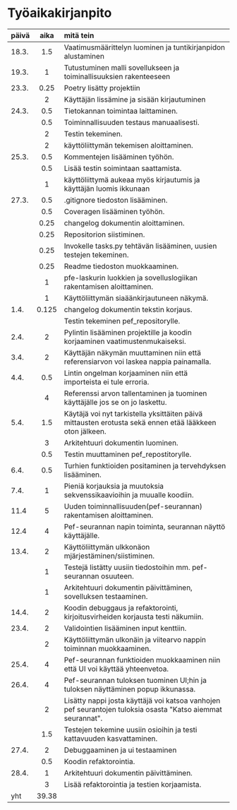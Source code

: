 # Työaikakirjanpito

| päivä | aika  | mitä tein                                                                                                   |
|:------|:-----:|:------------------------------------------------------------------------------------------------------------|
| 18.3. |  1.5  | Vaatimusmäärittelyn luominen ja tuntikirjanpidon alustaminen                                                |
| 19.3. |   1   | Tutustuminen malli sovellukseen ja toiminallisuuksien rakenteeseen                                          |
| 23.3. | 0.25  | Poetry lisätty projektiin                                                                                   |
|       |   2   | Käyttäjän lissämine ja sisään kirjautuminen                                                                 |
| 24.3. |  0.5  | Tietokannan toimintaa laittaminen.                                                                          |
|       |  0.5  | Toiminnallisuuden testaus manuaalisesti.                                                                    |
|       |   2   | Testin tekeminen.                                                                                           |
|       |   2   | käyttöliittymän tekemisen aloittaminen.                                                                     |
| 25.3. |  0.5  | Kommentejen lisääminen työhön.                                                                              |
|       |  0.5  | Lisää testin soimintaan saattamista.                                                                        |
|       |   1   | käyttöliittymä aukeaa myös kirjautumis ja käyttäjän luomis ikkunaan                                         |
| 27.3. |  0.5  | .gitignore tiedoston lisääminen.                                                                            |
|       |  0.5  | Coveragen lisääminen työhön.                                                                                |
|       | 0.25  | changelog dokumentin aloittaminen.                                                                          |
|       | 0.25  | Repositorion siistiminen.                                                                                   |
|       | 0.25  | Invokelle tasks.py tehtävän lisääminen, uusien testejen tekeminen.                                          |
|       | 0.25  | Readme tiedoston muokkaaminen.                                                                              |
|       |   1   | pfe-laskurin luokkien ja sovelluslogiikan rakentamisen aloittaminen.                                        |
|       |   1   | Käyttöliittymän siaäänkirjautuneen näkymä.                                                                  |
| 1.4.  | 0.125 | changelog dokumentin tekstin korjaus.                                                                       |
|       |       | Testin tekeminen pef_repositorylle.                                                                         |
| 2.4.  |   2   | Pylintin lisääminen projektille ja koodin korjaaminen vaatimustenmukaiseksi.                                |
| 3.4.  |   2   | Käyttäjän näkymän muuttaminen niin että referensiarvon voi laskea nappia painamalla.                        |
| 4.4.  |  0.5  | Lintin ongelman korjaaminen niin että importeista ei tule erroria.                                          |
|       |   4   | Referenssi arvon tallentaminen ja tuominen käyttäjälle jos se on jo laskettu.                               |
| 5.4.  |  1.5  | Käytäjä voi nyt tarkistella yksittäiten päivä mittausten erotusta sekä ennen etää lääkkeen oton jälkeen.    |
|       |   3   | Arkitehtuuri dokumentin luominen.                                                                           |
|       |  0.5  | Testin muuttaminen pef_repostitorylle.                                                                      |
| 6.4.  |  0.5  | Turhien funktioiden positaminen ja tervehdyksen lisääminen.                                                 |
| 7.4.  |   1   | Pieniä korjauksia ja muutoksia sekvenssikaavioihin ja muualle koodiin.                                      |
| 11.4  |   5   | Uuden toiminnallisuuden(pef-seurannan) rakentamisen aloittaminen.                                           |
| 12.4  |   4   | Pef-seurannan napin toiminta, seurannan näyttö käyttäjälle.                                                 |
| 13.4. |   2   | Käyttöliittymän ulkkonäon mjärjestäminen/siistiminen.                                                       |
|       |   1   | Testejä listätty uusiin tiedostoihin mm. pef-seurannan osuuteen.                                            |
|       |   1   | Arkitehtuuri dokumentin päivittäminen, sovelluksen testaaminen.                                             |
| 14.4. |   2   | Koodin debuggaus ja refaktorointi, kirjoitusvirheiden korjausta testi näkumiin.                             |
| 23.4. |   2   | Validointien lisääminen input kenttiin.                                                                     |
|       |   2   | Käyttöliittymän ulkonäin ja viitearvo nappin toiminnan muokkaaminen.                                        |
| 25.4. |   4   | Pef-seurannan funktioiden muokkaaminen niin että UI voi käyttää yhteenvetoa.                                |
| 26.4. |   4   | Pef-seurannan tuloksen tuominen UI;hin ja tuloksen näyttäminen popup ikkunassa.                             |
|       |   2   | Lisätty nappi josta käyttäjä voi katsoa vanhojen pef seurantojen tuloksia osasta "Katso aiemmat seurannat". |
|       |  1.5  | Testejen tekemine uusiin osioihin ja testi kattavuuden kasvattaminen.                                       |
| 27.4. |   2   | Debuggaaminen ja ui testaaminen                                                                             |                                                                                   |
|       |  0.5  | Koodin refaktorointia.  |
| 28.4. |   1   | Arkitehtuuri dokumentin päivittäminen. |
|       |   3   | Lisää refaktorointia ja testien korjaamista. |
|  yht  | 39.38 |  |

